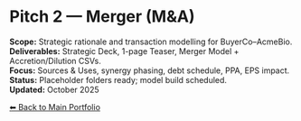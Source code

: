 # Pitch 2 — Merger (M&A)  
**Scope:** Strategic rationale and transaction modelling for BuyerCo–AcmeBio.  
**Deliverables:** Strategic Deck, 1-page Teaser, Merger Model + Accretion/Dilution CSVs.  
**Focus:** Sources & Uses, synergy phasing, debt schedule, PPA, EPS impact.  
**Status:** Placeholder folders ready; model build scheduled.  
**Updated:** October 2025

[⬅ Back to Main Portfolio](../..)
